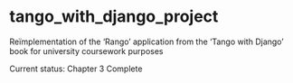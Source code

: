# tango_with_django_project
Reïmplementation of the ‘Rango’ application from the ‘Tango with Django’ book for university coursework purposes

Current status: Chapter 3 Complete
